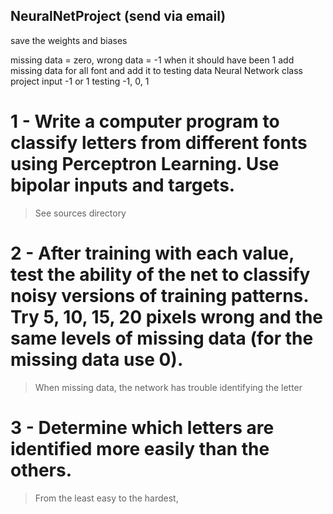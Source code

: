 ## NeuralNetProject (send via email)

<!-- report on the output -->
save the weights and biases


missing data = zero, 
wrong data = -1 when it should have been 1
add missing data for all font and add it to testing data
Neural Network class project
input -1 or 1 
testing -1, 0, 1

# 1 - Write a computer program to classify letters from different fonts using Perceptron Learning. Use bipolar inputs and targets.

> See sources directory


# 2 - After training with each value, test the ability of the net to classify noisy versions of training patterns. Try 5, 10, 15, 20 pixels wrong and the same levels of missing data (for the missing data use 0).

> When missing data, the network has trouble identifying the letter

# 3 - Determine which letters are identified more easily than the others.

> From the least easy to the hardest, 
